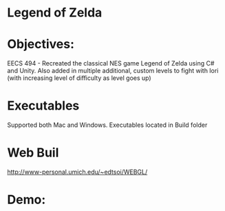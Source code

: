 # Legend of Zelda

# Objectives:
EECS 494 - Recreated the classical NES game Legend of Zelda using C# and Unity. Also added in multiple additional, custom levels to fight with Iori (with increasing level of difficulty as level goes up)

# Executables 
Supported both Mac and Windows. Executables located in Build folder

# Web Buil
http://www-personal.umich.edu/~edtsoi/WEBGL/

# Demo:
